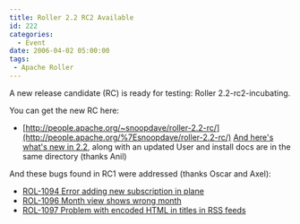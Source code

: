 ```yaml
---
title: Roller 2.2 RC2 Available
id: 222
categories:
  - Event
date: 2006-04-02 05:00:00
tags:
 - Apache Roller
---
```


A new release candidate (RC) is ready for testing: Roller 2.2-rc2-incubating.

You can get the new RC here:

*   [http://people.apache.org/~snoopdave/roller-2.2-rc/](http://people.apache.org/%7Esnoopdave/roller-2.2-rc/)
[And here's what's new in 2.2](http://rollerweblogger.org/wiki/Wiki.jsp?page=Roller_2.2_WhatsNew), along with an updated User and install docs are in the same directory (thanks Anil)

And these bugs found in RC1 were addressed (thanks Oscar and Axel):

*   [ROL-1094 Error adding new subscription in plane](http://opensource.atlassian.com/projects/roller/browse/ROL-1094)
*   [ROL-1096 Month view shows wrong month](http://opensource.atlassian.com/projects/roller/browse/ROL-1096)
*   [ROL-1097 Problem with encoded HTML in titles in RSS feeds](http://opensource.atlassian.com/projects/roller/browse/ROL-1097)